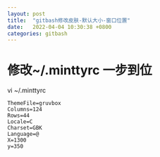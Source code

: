 ```yaml
---
layout: post
title:  "gitbash修改皮肤-默认大小-窗口位置"
date:   2022-04-04 10:30:38 +0800
categories: gitbash
---
```


# 修改~/.minttyrc 一步到位


vi ~/.minttyrc

```shell
ThemeFile=gruvbox
Columns=124
Rows=44
Locale=C
Charset=GBK
Language=@
X=1300
y=350
``` 